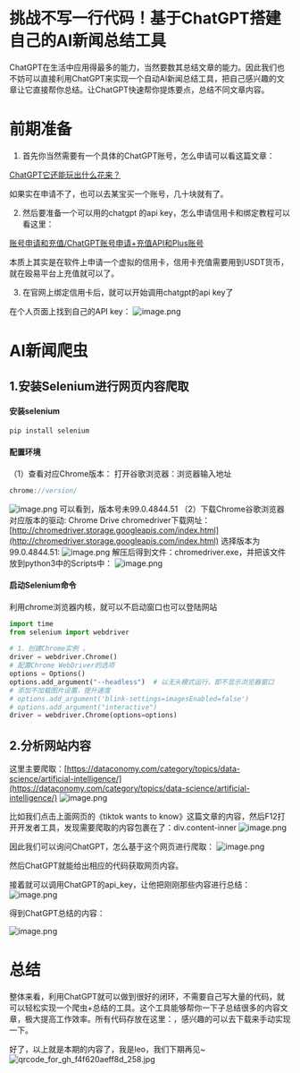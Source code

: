 
# 挑战不写一行代码！基于ChatGPT搭建自己的AI新闻总结工具

ChatGPT在生活中应用得最多的能力，当然要数其总结文章的能力。因此我们也不妨可以直接利用ChatGPT来实现一个自动AI新闻总结工具，把自己感兴趣的文章让它直接帮你总结。让ChatGPT快速帮你提炼要点，总结不同文章内容。

# 前期准备

1. 首先你当然需要有一个具体的ChatGPT账号，怎么申请可以看这篇文章：

[ChatGPT它还能玩出什么花来？](./账号申请和充值/ChatGPT它还能玩出什么花来？.md)

如果实在申请不了，也可以去某宝买一个账号，几十块就有了。

2. 然后要准备一个可以用的chatgpt 的api key，怎么申请信用卡和绑定教程可以看这里：

[账号申请和充值/ChatGPT账号申请+充值API和Plus账号](./账号申请和充值/ChatGPT账号申请+充值API和Plus账号.md)

本质上其实是在软件上申请一个虚拟的信用卡，信用卡充值需要用到USDT货币，就在殴易平台上充值就可以了。

3. 在官网上绑定信用卡后，就可以开始调用chatgpt的api key了

在个人页面上找到自己的API key：
![image.png](https://cdn.nlark.com/yuque/0/2023/png/29330410/1677901530035-4e07f42c-e937-4fde-a78b-a3ba9ddc10fc.png#averageHue=%23fefdfd&clientId=u24bb8bae-ee75-4&from=paste&height=530&id=uccdbdd86&originHeight=1060&originWidth=3777&originalType=binary&ratio=1.2000000476837158&rotation=0&showTitle=false&size=206129&status=done&style=none&taskId=ubcc1ff67-d536-4f91-97e4-72b1b7d4e4f&title=&width=1888.5)


# AI新闻爬虫
## 1.安装Selenium进行网页内容爬取
#### 安装selenium
```powershell
pip install selenium
```
#### 配置环境
（1）查看对应Chrome版本：
打开谷歌浏览器：浏览器输入地址

```javascript
chrome://version/
```
![image.png](https://cdn.nlark.com/yuque/0/2023/png/29330410/1691813087622-f4f0d869-7fff-4ff3-93be-095d55e139c5.png#averageHue=%23f2f0f0&clientId=u1db345b5-f434-4&from=paste&height=365&id=ua9067b13&originHeight=411&originWidth=886&originalType=binary&ratio=1.3499999046325684&rotation=0&showTitle=false&size=249209&status=done&style=none&taskId=u798c226b-6211-419a-b650-7453d4a9181&title=&width=787.5555555555555)
可以看到，版本号未99.0.4844.51
（2）下载Chrome谷歌浏览器对应版本的驱动: Chrome Drive
chromedriver下载网址： [http://chromedriver.storage.googleapis.com/index.html](http://chromedriver.storage.googleapis.com/index.html)
选择版本为99.0.4844.51:
![image.png](https://cdn.nlark.com/yuque/0/2023/png/29330410/1691813100371-3a9d0c75-0310-4520-9879-fccf3b206309.png#averageHue=%23f5f0e9&clientId=u1db345b5-f434-4&from=paste&height=446&id=ubc2c917f&originHeight=502&originWidth=566&originalType=binary&ratio=1.3499999046325684&rotation=0&showTitle=false&size=215973&status=done&style=none&taskId=uf58be244-26e8-4a66-adad-2ab5be668ad&title=&width=503.1111111111111)
解压后得到文件：chromedriver.exe，并把该文件放到python3中的Scripts中：
![image.png](https://cdn.nlark.com/yuque/0/2023/png/29330410/1691813112063-9749c2df-2167-4d00-bc8c-f13b1d6fb6dc.png#averageHue=%23fbf9f8&clientId=u1db345b5-f434-4&from=paste&height=487&id=u24e95b91&originHeight=548&originWidth=937&originalType=binary&ratio=1.3499999046325684&rotation=0&showTitle=false&size=349022&status=done&style=none&taskId=ud4393782-f3d1-4fac-8741-e6f20f1f10c&title=&width=832.8888888888889)

#### 启动Selenium命令
利用chrome浏览器内核，就可以不启动窗口也可以登陆网站
```python
import time
from selenium import webdriver
 
# 1、创建Chrome实例 。
driver = webdriver.Chrome()
# 配置Chrome WebDriver的选项
options = Options()
options.add_argument("--headless")  # 以无头模式运行，即不显示浏览器窗口
# 添加不加载图片设置，提升速度
# options.add_argument('blink-settings=imagesEnabled=false')
# options.add_argument("interactive")
driver = webdriver.Chrome(options=options)
```

## 2.分析网站内容
这里主要爬取：[https://dataconomy.com/category/topics/data-science/artificial-intelligence/](https://dataconomy.com/category/topics/data-science/artificial-intelligence/)
![image.png](https://cdn.nlark.com/yuque/0/2023/png/29330410/1691813443090-945e0fa0-c6e5-4644-906b-92149331be95.png#averageHue=%238a8179&clientId=u1db345b5-f434-4&from=paste&height=553&id=u5fa861ab&originHeight=622&originWidth=1242&originalType=binary&ratio=1.3499999046325684&rotation=0&showTitle=false&size=652992&status=done&style=none&taskId=udb99bcf5-6d42-4dfd-9243-2a80a62ca88&title=&width=1104)

比如我们点击上面网页的《tiktok wants to know》这篇文章的内容，然后F12打开开发者工具，发现需要爬取的内容包裹在了：div.content-inner
![image.png](https://cdn.nlark.com/yuque/0/2023/png/29330410/1691813599767-38e3b689-a512-4e45-aa61-141794248fea.png#averageHue=%23d4dd99&clientId=u1db345b5-f434-4&from=paste&height=775&id=u8ebb8b66&originHeight=872&originWidth=1807&originalType=binary&ratio=1.3499999046325684&rotation=0&showTitle=false&size=524737&status=done&style=none&taskId=u0fcb43f9-0009-416b-b3ac-cea6152bbe8&title=&width=1606.2222222222222)

因此我们可以询问ChatGPT，怎么基于这个网页进行爬取：
![image.png](https://cdn.nlark.com/yuque/0/2023/png/29330410/1691813966686-faa85e6a-3369-44e8-9110-f8a710436822.png#averageHue=%23b2caa6&clientId=u1db345b5-f434-4&from=paste&height=547&id=u9b3a12cd&originHeight=615&originWidth=671&originalType=binary&ratio=1.3499999046325684&rotation=0&showTitle=false&size=49393&status=done&style=none&taskId=u2b465984-47a1-498b-9480-442b96c2653&title=&width=596.4444444444445)

然后ChatGPT就能给出相应的代码获取网页内容。

接着就可以调用ChatGPT的api_key，让他把刚刚那些内容进行总结：
![image.png](https://cdn.nlark.com/yuque/0/2023/png/29330410/1691828120616-e926ce19-abc2-47b6-9c3d-55334c9d6a8b.png#averageHue=%236dad85&clientId=u1db345b5-f434-4&from=paste&height=538&id=u39b52f73&originHeight=605&originWidth=545&originalType=binary&ratio=1.3499999046325684&rotation=0&showTitle=false&size=40344&status=done&style=none&taskId=u0db5ac08-76fb-43f1-9372-06a895ed45b&title=&width=484.44444444444446)

得到ChatGPT总结的内容：

![image.png](https://cdn.nlark.com/yuque/0/2023/png/29330410/1691828360259-b0a22bb6-cf7d-46ca-8a41-2e777a79f091.png#averageHue=%233e3e37&clientId=u1db345b5-f434-4&from=paste&height=229&id=u3f454267&originHeight=258&originWidth=747&originalType=binary&ratio=1.3499999046325684&rotation=0&showTitle=false&size=41130&status=done&style=none&taskId=ub9c8db8b-4260-4c19-99c2-f7efc2c1db9&title=&width=664)

# 总结
整体来看，利用ChatGPT就可以做到很好的闭环，不需要自己写大量的代码，就可以轻松实现一个爬虫+总结的工具。这个工具能够帮你一下子总结很多的内容文章，极大提高工作效率。所有代码存放在这里：，感兴趣的可以去下载来手动实现一下。

好了，以上就是本期的内容了，我是leo，我们下期再见~
![qrcode_for_gh_f4f620aeff8d_258.jpg](https://cdn.nlark.com/yuque/0/2023/jpeg/29330410/1691828548656-5ca04fb7-a311-4e71-97a5-9ac1b8bf4efd.jpeg#averageHue=%23a6a4a3&clientId=u1db345b5-f434-4&from=paste&height=229&id=u13bc0260&originHeight=258&originWidth=258&originalType=binary&ratio=1.3499999046325684&rotation=0&showTitle=false&size=27597&status=done&style=none&taskId=u9ca12fd2-c728-4652-a4ae-b5a3981ecf4&title=&width=229.33333333333334)

